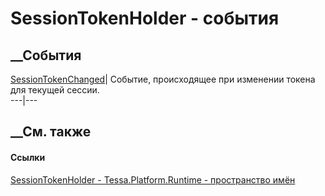 # SessionTokenHolder - события
##  __События
[SessionTokenChanged](E_Tessa_Platform_Runtime_SessionTokenHolder_SessionTokenChanged.htm)|
Событие, происходящее при изменении токена для текущей сессии.  
---|---  
##  __См. также
#### Ссылки
[SessionTokenHolder - ](T_Tessa_Platform_Runtime_SessionTokenHolder.htm)
[Tessa.Platform.Runtime - пространство имён](N_Tessa_Platform_Runtime.htm)

